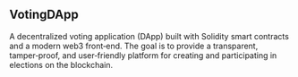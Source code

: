 ## VotingDApp

A decentralized voting application (DApp) built with Solidity smart contracts and a modern web3 front‑end. The goal is to provide a transparent, tamper‑proof, and user‑friendly platform for creating and participating in elections on the blockchain.
